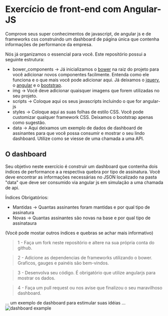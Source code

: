 # Exercício de front-end com Angular-JS

Comprove seus super conhecimentos de javascript, de angular js e de frameworks css construindo um dashboard de página única que contenha informações de performance da empresa.

Nós já organizamos o essencial para você. Este repositório possui a seguinte estrutura:
* bower_components -> Já inicializamos o [bower](http://bower.io/) na raiz do projeto para você adicionar novos componentes facilmente. Entenda como ele funciona e o que mais você pode adicionar aqui. Já deixamos o [jquery](http://jquery.com/), o [angular](https://angularjs.org/) e o [bootstrap](http://getbootstrap.com/). 
* img -> Você deve adicionar quaisquer imagens que forem utilizadas no seu projeto.
* scripts -> Coloque aqui os seus javascripts incluindo o que for angular-js
* styles -> Coloque aqui as suas folhas de estilo CSS. Você pode customizar qualquer framework CSS. Deixamos o bootstrap apenas como sugestão.
* data -> Aqui deixamos um exemplo de dados de dashboard de assinantes para que você possa consumir e mostrar o seu lindo dashboard. Utilize como se viesse de uma chamada a uma API.

## O dashboard

Seu objetivo neste exercício é construir um dashboard que contenha dois índices de performance a a respectiva quebra por tipo de assinatura. Você deve encontrar as informações necessárias no JSON localizado na pasta "data" que deve ser consumido via angular js em simulação a uma chamada de api.

Índices Obrigatórios:
* Mantidas -> Quantas assinantes foram mantidas e por qual tipo de assinatura
* Novas -> Quantas assinantes são novas na base e por qual tipo de assinataura

(Você pode mostar outros índices e quebras se achar mais informativo)

> 1 - Faça um fork neste repositório e altere na sua própria conta do github.

> 2 - Adicione as dependencias de frameworks utilizando o bower. Graficos, gauges e painéis são bem-vindos.

> 3 - Desenvolva seu código. É obrigatório que utilize angularjs para mostrar os dados. 

> 4 - Faça um pull request ou nos avise que finalizou o seu maravilhoso dashboard.

... um exemplo de dashboard para estimular suas idéias ...
![dashboard example](https://blog.kissmetrics.com/wp-content/uploads/2013/09/dashboard-widget-types.png)

